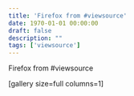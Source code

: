 ```yaml
---
title: 'Firefox from #viewsource'
date: 1970-01-01 00:00:00
draft: false
description: ""
tags: ['viewsource']
---
```


Firefox from #viewsource

\[gallery size=full columns=1\]

